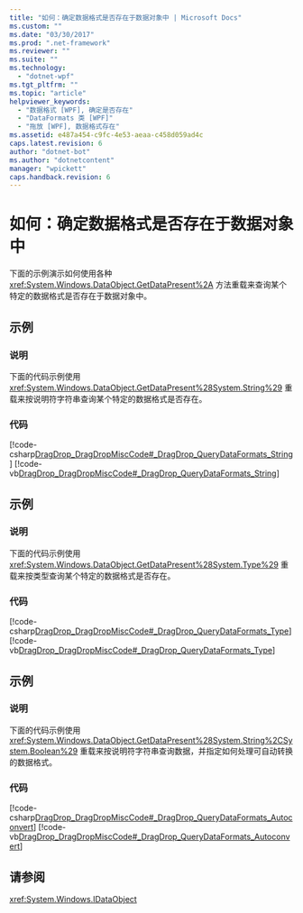 ```yaml
---
title: "如何：确定数据格式是否存在于数据对象中 | Microsoft Docs"
ms.custom: ""
ms.date: "03/30/2017"
ms.prod: ".net-framework"
ms.reviewer: ""
ms.suite: ""
ms.technology: 
  - "dotnet-wpf"
ms.tgt_pltfrm: ""
ms.topic: "article"
helpviewer_keywords: 
  - "数据格式 [WPF], 确定是否存在"
  - "DataFormats 类 [WPF]"
  - "拖放 [WPF], 数据格式存在"
ms.assetid: e487a454-c9fc-4e53-aeaa-c458d059ad4c
caps.latest.revision: 6
author: "dotnet-bot"
ms.author: "dotnetcontent"
manager: "wpickett"
caps.handback.revision: 6
---
```

# 如何：确定数据格式是否存在于数据对象中
下面的示例演示如何使用各种 <xref:System.Windows.DataObject.GetDataPresent%2A> 方法重载来查询某个特定的数据格式是否存在于数据对象中。  
  
## 示例  
  
### 说明  
 下面的代码示例使用 <xref:System.Windows.DataObject.GetDataPresent%28System.String%29> 重载来按说明符字符串查询某个特定的数据格式是否存在。  
  
### 代码  
 [!code-csharp[DragDrop_DragDropMiscCode#_DragDrop_QueryDataFormats_String](../../../../samples/snippets/csharp/VS_Snippets_Wpf/DragDrop_DragDropMiscCode/CSharp/Window1.xaml.cs#_dragdrop_querydataformats_string)]
 [!code-vb[DragDrop_DragDropMiscCode#_DragDrop_QueryDataFormats_String](../../../../samples/snippets/visualbasic/VS_Snippets_Wpf/DragDrop_DragDropMiscCode/visualbasic/window1.xaml.vb#_dragdrop_querydataformats_string)]  
  
## 示例  
  
### 说明  
 下面的代码示例使用 <xref:System.Windows.DataObject.GetDataPresent%28System.Type%29> 重载来按类型查询某个特定的数据格式是否存在。  
  
### 代码  
 [!code-csharp[DragDrop_DragDropMiscCode#_DragDrop_QueryDataFormats_Type](../../../../samples/snippets/csharp/VS_Snippets_Wpf/DragDrop_DragDropMiscCode/CSharp/Window1.xaml.cs#_dragdrop_querydataformats_type)]
 [!code-vb[DragDrop_DragDropMiscCode#_DragDrop_QueryDataFormats_Type](../../../../samples/snippets/visualbasic/VS_Snippets_Wpf/DragDrop_DragDropMiscCode/visualbasic/window1.xaml.vb#_dragdrop_querydataformats_type)]  
  
## 示例  
  
### 说明  
 下面的代码示例使用 <xref:System.Windows.DataObject.GetDataPresent%28System.String%2CSystem.Boolean%29> 重载来按说明符字符串查询数据，并指定如何处理可自动转换的数据格式。  
  
### 代码  
 [!code-csharp[DragDrop_DragDropMiscCode#_DragDrop_QueryDataFormats_Autoconvert](../../../../samples/snippets/csharp/VS_Snippets_Wpf/DragDrop_DragDropMiscCode/CSharp/Window1.xaml.cs#_dragdrop_querydataformats_autoconvert)]
 [!code-vb[DragDrop_DragDropMiscCode#_DragDrop_QueryDataFormats_Autoconvert](../../../../samples/snippets/visualbasic/VS_Snippets_Wpf/DragDrop_DragDropMiscCode/visualbasic/window1.xaml.vb#_dragdrop_querydataformats_autoconvert)]  
  
## 请参阅  
 <xref:System.Windows.IDataObject>